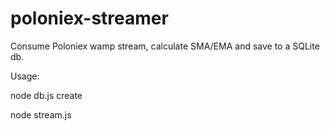 # poloniex-streamer
Consume Poloniex wamp stream, calculate SMA/EMA and save to a SQLite db.



Usage:

node db.js create

node stream.js
